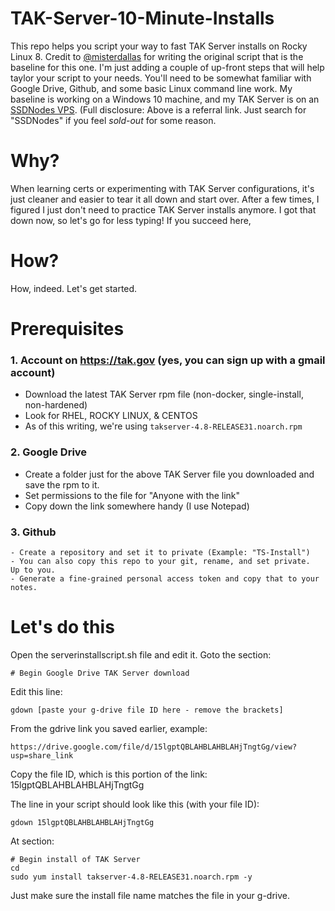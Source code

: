 # TAK-Server-10-Minute-Installs
This repo helps you script your way to fast TAK Server installs on Rocky Linux 8.  Credit to [@misterdallas](https://github.com/misterdallas) for writing the original script that is the baseline for this one.  I'm just adding a couple of up-front steps that will help taylor your script to your needs.  You'll need to be somewhat familiar with Google Drive, Github, and some basic Linux command line work.  My baseline is working on a Windows 10 machine, and my TAK Server is on an [SSDNodes VPS](https://www.ssdnodes.com/manage/aff.php?aff=1554).  (Full disclosure: Above is a referral link.  Just search for "SSDNodes" if you feel _sold-out_ for some reason.

# Why?
When learning certs or experimenting with TAK Server configurations, it's just cleaner and easier to tear it all down and start over.  After a few times, I figured I just don't need to practice TAK Server installs anymore.  I got that down now, so let's go for less typing!  If you succeed here, 

# How?
How, indeed.  Let's get started.

# Prerequisites
### 1. Account on https://tak.gov (yes, you can sign up with a gmail account) 
   - Download the latest TAK Server rpm file (non-docker, single-install, non-hardened) 
   - Look for RHEL, ROCKY LINUX, & CENTOS 
   - As of this writing, we're using `takserver-4.8-RELEASE31.noarch.rpm` 
### 2. Google Drive 
   - Create a folder just for the above TAK Server file you downloaded and save the rpm to it. 
   - Set permissions to the file for "Anyone with the link" 
   - Copy down the link somewhere handy (I use Notepad) 
### 3. Github 
    - Create a repository and set it to private (Example: "TS-Install") 
    - You can also copy this repo to your git, rename, and set private.  Up to you.
    - Generate a fine-grained personal access token and copy that to your notes. 

# Let's do this

Open the serverinstallscript.sh file and edit it. 
Goto the section: 

`# Begin Google Drive TAK Server download` 
 
Edit this line:

`gdown [paste your g-drive file ID here - remove the brackets]` 
 
From the gdrive link you saved earlier, example:
```
https://drive.google.com/file/d/15lgptQBLAHBLAHBLAHjTngtGg/view?usp=share_link
```
 
Copy the file ID, which is this portion of the link:
15lgptQBLAHBLAHBLAHjTngtGg

The line in your script should look like this (with your file ID):

`gdown 15lgptQBLAHBLAHBLAHjTngtGg`

At section:
```
# Begin install of TAK Server
cd
sudo yum install takserver-4.8-RELEASE31.noarch.rpm -y
```

Just make sure the install file name matches the file in your g-drive.


